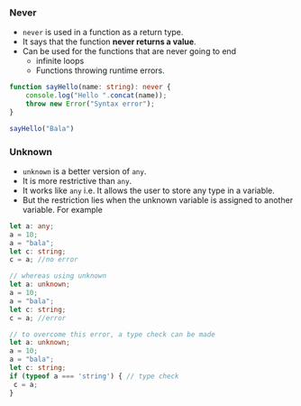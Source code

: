 ### Never

- `never` is used in a function as a return type.
- It says that the function **never returns a value**.
- Can be used for the functions that are never going to end
	- infinite loops
	- Functions throwing runtime errors.

```ts
function sayHello(name: string): never {
	console.log("Hello ".concat(name));
	throw new Error("Syntax error");
}

sayHello("Bala")
```

### Unknown

- `unknown` is a better version of `any`.
- It is more restrictive than `any`.
- It works like `any` i.e. It allows the user to store any type in a variable.
- But the restriction lies when the unknown variable is assigned to another variable.
For example
```ts
let a: any;
a = 10;
a = "bala";
let c: string;
c = a; //no error

// whereas using unknown
let a: unknown;
a = 10;
a = "bala";
let c: string;
c = a; //error

// to overcome this error, a type check can be made
let a: unknown; 
a = 10; 
a = "bala"; 
let c: string; 
if (typeof a === 'string') { // type check 
 c = a; 
}
```